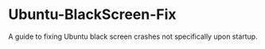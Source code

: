 # Ubuntu-BlackScreen-Fix
A guide to fixing Ubuntu black screen crashes not specifically upon startup.
